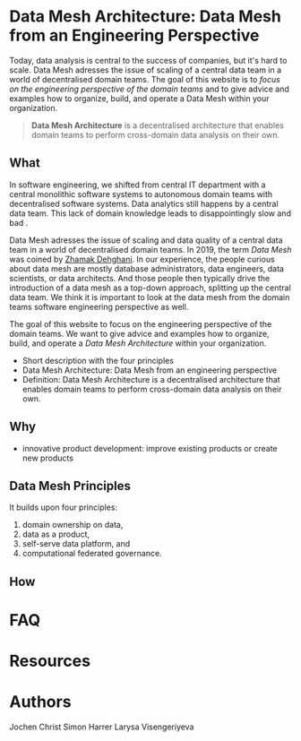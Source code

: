 # Data Mesh Architecture: Data Mesh from an Engineering Perspective

Today, data analysis is central to the success of companies, but it's hard to scale.
Data Mesh adresses the issue of scaling of a central data team in a world of decentralised domain teams.
The goal of this website is to *focus on the engineering perspective of the domain teams* and to give advice and examples how to organize, build, and operate a Data Mesh within your organization.

> **Data Mesh Architecture** is a decentralised architecture that enables domain teams to perform cross-domain data analysis on their own.

## What

In software engineering, we shifted from central IT department with a central monolithic software systems to autonomous domain teams with decentralised software systems. Data analytics still happens by a central data team. This lack of domain knowledge leads to disappointingly slow and bad . 



Data Mesh adresses the issue of scaling and data quality of a central data team in a world of decentralised domain teams.
In 2019, the term *Data Mesh* was coined by [Zhamak Dehghani](https://martinfowler.com/articles/data-monolith-to-mesh.html).
In our experience, the people curious about data mesh are mostly database administrators, data engineers, data scientists, or data architects. 
And those people then typically drive the introduction of a data mesh as a top-down approach, splitting up the central data team.
We think it is important to look at the data mesh from the domain teams software engineering perspective as well.

The goal of this website to focus on the engineering perspective of the domain teams.
We want to give advice and examples how to organize, build, and operate a *Data Mesh Architecture* within your organization.


- Short description with the four principles
- Data Mesh Architecture: Data Mesh from an engineering perspective
- Definition: Data Mesh Architecture is a decentralised architecture that enables domain teams to perform cross-domain data analysis on their own.

## Why
- innovative product development: improve existing products or create new products

## Data Mesh Principles
It builds upon four principles: 

 1. domain ownership on data, 
 1. data as a product, 
 1. self-serve data platform, and 
 1. computational federated governance.

## How


# FAQ

# Resources


# Authors
Jochen Christ
Simon Harrer
Larysa Visengeriyeva
